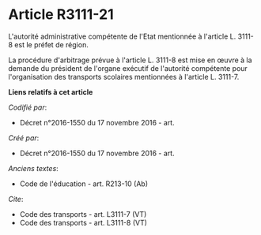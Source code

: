# Article R3111-21

L'autorité administrative compétente de l'Etat mentionnée à l'article L. 3111-8 est le préfet de région. 

La procédure d'arbitrage prévue à l'article L. 3111-8 est mise en œuvre à la demande du président de l'organe exécutif de
l'autorité compétente pour l'organisation des transports scolaires mentionnées à l'article L. 3111-7.

**Liens relatifs à cet article**

_Codifié par_:

  - Décret n°2016-1550 du 17 novembre 2016 - art.

_Créé par_:

  - Décret n°2016-1550 du 17 novembre 2016 - art.

_Anciens textes_:

  - Code de l'éducation - art. R213-10 (Ab)

_Cite_:

  - Code des transports - art. L3111-7 (VT)
  - Code des transports - art. L3111-8 (VT)
